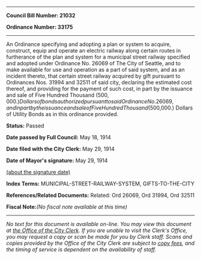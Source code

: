 

********

**Council Bill Number: 21032**
   
**Ordinance Number: 33175**
********

 An Ordinance specifying and adopting a plan or system to acquire, construct, equip and operate an electric railway along certain routes in furtherance of the plan and system for a municipal street railway specified and adopted under Ordinance No. 26069 of The City of Seattle, and to make available for use and operation as a part of said system, and as an incident thereto, that certain street railway acquired by gift pursuant to Ordinances Nos. 31994 and 32511 of said city, declaring the estimated cost thereof, and providing for the payment of such cost, in part by the issuance and sale of Five Hundred Thousand ($500,000.) Dollars of bonds authorized pursuant to said Ordinance No. 26069, and in part by the issuance and sale of Five Hundred Thousand ($500,000.) Dollars of Utility Bonds as in this ordinance provided.

**Status:** Passed
   
**Date passed by Full Council:** May 18, 1914
   
**Date filed with the City Clerk:** May 29, 1914
   
**Date of Mayor's signature:** May 29, 1914
   
[(about the signature date)](/~public/approvaldate.htm)
   
   
   
   
**Index Terms:** MUNICIPAL-STREET-RAILWAY-SYSTEM, GIFTS-TO-THE-CITY

**References/Related Documents:** Related: Ord 26069, Ord 31994, Ord 32511

**Fiscal Note:**_(No fiscal note available at this time)_
********

_No text for this document is available on-line. You may view this document at [the Office of the City Clerk](http://www.seattle.gov/leg/clerk/contactUs.htm). If you are unable to visit the Clerk's Office, you may request a copy or scan be made for you by Clerk staff. Scans and copies provided by the Office of the City Clerk are subject to [copy fees](http://clerk.seattle.gov/~public/clerkfees.htm), and the timing of service is dependent on the availability of staff._

